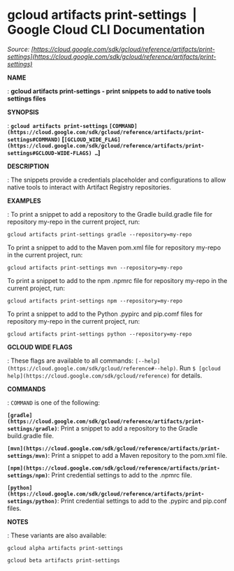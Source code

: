 # gcloud artifacts print-settings  |  Google Cloud CLI Documentation

*Source: [https://cloud.google.com/sdk/gcloud/reference/artifacts/print-settings](https://cloud.google.com/sdk/gcloud/reference/artifacts/print-settings)*

**NAME**

: **gcloud artifacts print-settings - print snippets to add to native tools settings files**

**SYNOPSIS**

: **`gcloud artifacts print-settings` `[COMMAND](https://cloud.google.com/sdk/gcloud/reference/artifacts/print-settings#COMMAND)` [`[GCLOUD_WIDE_FLAG](https://cloud.google.com/sdk/gcloud/reference/artifacts/print-settings#GCLOUD-WIDE-FLAGS) …`]**

**DESCRIPTION**

: The snippets provide a credentials placeholder and configurations to allow
native tools to interact with Artifact Registry repositories.

**EXAMPLES**

: To print a snippet to add a repository to the Gradle build.gradle file for
repository my-repo in the current project, run:

```
gcloud artifacts print-settings gradle --repository=my-repo
```

To print a snippet to add to the Maven pom.xml file for repository my-repo in
the current project, run:

```
gcloud artifacts print-settings mvn --repository=my-repo
```

To print a snippet to add to the npm .npmrc file for repository my-repo in the
current project, run:

```
gcloud artifacts print-settings npm --repository=my-repo
```

To print a snippet to add to the Python .pypirc and pip.comf files for
repository my-repo in the current project, run:

```
gcloud artifacts print-settings python --repository=my-repo
```

**GCLOUD WIDE FLAGS**

: These flags are available to all commands: `[--help](https://cloud.google.com/sdk/gcloud/reference#--help)`.
Run `$ [gcloud help](https://cloud.google.com/sdk/gcloud/reference)` for details.

**COMMANDS**

: ``COMMAND`` is one of the following:

**`[gradle](https://cloud.google.com/sdk/gcloud/reference/artifacts/print-settings/gradle)`**:
Print a snippet to add a repository to the Gradle build.gradle file.

**`[mvn](https://cloud.google.com/sdk/gcloud/reference/artifacts/print-settings/mvn)`**:
Print a snippet to add a Maven repository to the pom.xml file.

**`[npm](https://cloud.google.com/sdk/gcloud/reference/artifacts/print-settings/npm)`**:
Print credential settings to add to the .npmrc file.

**`[python](https://cloud.google.com/sdk/gcloud/reference/artifacts/print-settings/python)`**:
Print credential settings to add to the .pypirc and pip.conf files.

**NOTES**

: These variants are also available:

```
gcloud alpha artifacts print-settings
```

```
gcloud beta artifacts print-settings
```